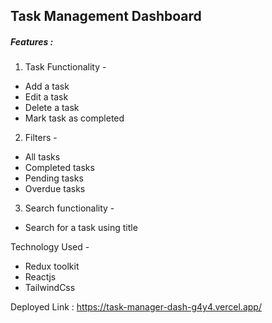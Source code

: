 ## Task Management Dashboard
##### Features :
1. Task Functionality - 
- Add a task 
- Edit a task 
- Delete a task
- Mark task as completed 

2. Filters - 
- All tasks
- Completed tasks 
- Pending tasks
- Overdue tasks

3. Search functionality - 
- Search for a task using title 


 Technology Used - 
- Redux toolkit
- Reactjs 
- TailwindCss

  
Deployed Link : https://task-manager-dash-g4y4.vercel.app/
